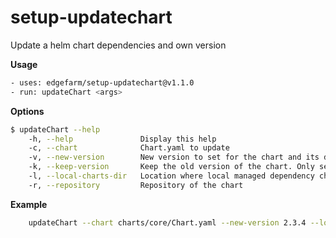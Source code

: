 # setup-updatechart
Update a helm chart dependencies and own version

**Usage**

```sh
- uses: edgefarm/setup-updatechart@v1.1.0
- run: updateChart <args>
```


**Options**

```sh
$ updateChart --help
    -h, --help               Display this help
    -c, --chart              Chart.yaml to update
    -v, --new-version        New version to set for the chart and its dependencies
    -k, --keep-version       Keep the old version of the chart. Only sets dependencies versions.
    -l, --local-charts-dir   Location where local managed dependency charts are located
    -r, --repository         Repository of the chart
```

**Example**

```sh
    updateChart --chart charts/core/Chart.yaml --new-version 2.3.4 --local-charts-dir charts --repository oci://ghcr.io/edgefarm/edgefarm.core
```

